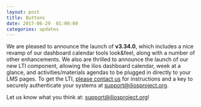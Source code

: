 ```yaml
---
layout: post
title: Buttons
date: 2017-06-29  01:00:00
categories: updates
---
```


We are pleased to announce the launch of __v3.34.0__, which includes a nice revamp of our dashboard calendar tools look&feel, along with a number of other enhancements. We also are thrilled to announce the launch of our new LTI component, allowing the ilios dashboard calendar, week at a glance, and activities/materials agendas to be plugged in directly to your LMS pages. To get the LTI, [please contact us](mailto:support@iliosproject.org?subject=LTIinfo) for instructions and a key to securely authenticate your systems at [support@iliosproject.org](mailto:support@iliosproject.org?subject=feedback).


Let us know what you think at:  [support@iliosproject.org](mailto:support@iliosproject.org?subject=feedback)!
